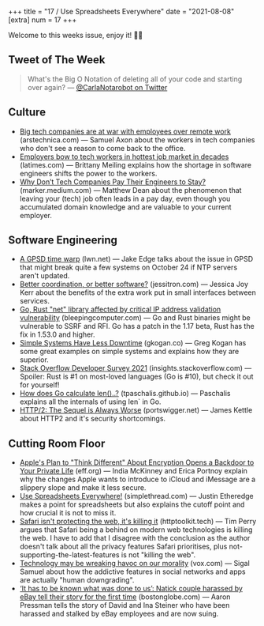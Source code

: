 +++
title = "17 / Use Spreadsheets Everywhere"
date = "2021-08-08"
[extra]
num = 17
+++

Welcome to this weeks issue, enjoy it! 🙌🏻

## Tweet of The Week
> What's the Big O Notation of deleting all of your code and starting over again?
> — [@CarlaNotarobot on Twitter](https://twitter.com/CarlaNotarobot/status/1423364777087275017)

## Culture
* [Big tech companies are at war with employees over remote work](https://arstechnica.com/gadgets/2021/08/vaccines-reopenings-and-worker-revolts-big-techs-contentious-return-to-the-office) (arstechnica.com) — Samuel Axon about the workers in tech companies who don't see a reason to come back to the office.
* [Employers bow to tech workers in hottest job market in decades](https://www.latimes.com/business/story/2021-07-31/employers-bow-down-to-tech-workers-in-hottest-job-market) (latimes.com) — Brittany Meiling explains how the shortage in software engineers shifts the power to the workers.   
* [Why Don’t Tech Companies Pay Their Engineers to Stay?](https://marker.medium.com/why-dont-tech-companies-pay-their-engineers-to-stay-b9c7e4b751e9) (marker.medium.com) — Matthew Dean about the phenomenon that leaving your (tech) job often leads in a pay day, even though you accumulated domain knowledge and are valuable to your current employer.

## Software Engineering
* [A GPSD time warp](https://lwn.net/SubscriberLink/865044/1221533abc0b1a9e/) (lwn.net) — Jake Edge talks about the issue in GPSD that might break quite a few systems on October 24 if NTP servers aren't updated.
* [Better coordination, or better software?](https://jessitron.com/2021/08/02/better-coordination-or-better-software/) (jessitron.com) — Jessica Joy Kerr about the benefits of the extra work put in small interfaces between services.
* [Go, Rust "net" library affected by critical IP address validation vulnerability](https://www.bleepingcomputer.com/news/security/go-rust-net-library-affected-by-critical-ip-address-validation-vulnerability/) (bleepingcomputer.com) — Go and Rust binaries might be vulnerable to SSRF and RFI. Go has a patch in the 1.17 beta, Rust has the fix in 1.53.0 and higher.
* [Simple Systems Have Less Downtime](https://www.gkogan.co/blog/simple-systems/) (gkogan.co) — Greg Kogan has some great examples on simple systems and explains how they are superior.
* [Stack Overflow Developer Survey 2021](https://insights.stackoverflow.com/survey/2021) (insights.stackoverflow.com) — Spoiler: Rust is #1 on most-loved languages (Go is #10), but check it out for yourself!
* [How does Go calculate len()..?](https://tpaschalis.github.io/golang-len/) (tpaschalis.github.io) — Paschalis explains all the internals of using len` in Go.
* [HTTP/2: The Sequel is Always Worse](https://portswigger.net/research/http2) (portswigger.net)  — James Kettle about HTTP2 and it's security shortcomings.

## Cutting Room Floor
* [Apple's Plan to "Think Different" About Encryption Opens a Backdoor to Your Private Life](https://www.eff.org/deeplinks/2021/08/apples-plan-think-different-about-encryption-opens-backdoor-your-private-life) (eff.org) — India McKinney and Erica Portnoy explain why the changes Apple wants to introduce to iCloud and iMessage are a slippery slope and make it less secure.
* [Use Spreadsheets Everywhere!](https://www.simplethread.com/use-spreadsheets-everywhere) (simplethread.com) — Justin Etheredge makes a point for spreadsheets but also explains the cutoff point and how crucial it is not to miss it.
* [Safari isn't protecting the web, it's killing it](https://httptoolkit.tech/blog/safari-is-killing-the-web/) (httptoolkit.tech) — Tim Perry argues that Safari being a behind on modern web technologies is killing the web. I have to add that I disagree with the conclusion as the author doesn't talk about all the privacy features Safari prioritises, plus not-supporting-the-latest-features is not "killing the web".
* [Technology may be wreaking havoc on our morality](https://www.vox.com/the-highlight/22585287/technology-smartphones-gmail-attention-morality) (vox.com) — Sigal Samuel about how the addictive features in social networks and apps are actually "human downgrading".
* [‘It has to be known what was done to us’: Natick couple harassed by eBay tell their story for the first time](https://www.bostonglobe.com/2021/07/31/business/it-has-be-known-what-was-done-us-natick-couple-harassed-by-ebay-tell-their-story-first-time/) (bostonglobe.com) — Aaron Pressman tells the story of David and Ina Steiner who have been harassed and stalked by eBay employees and are now suing.